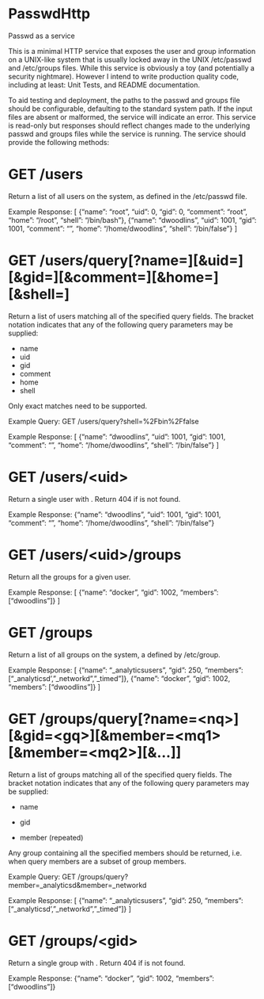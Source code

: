 # PasswdHttp
Passwd as a service


This is a minimal HTTP service that exposes the user and group information on
a UNIX-like system that is usually locked away in the UNIX /etc/passwd and /etc/groups files.
While this service is obviously a toy (and potentially a security nightmare). However I intend to write production quality code, including at least: Unit Tests, and README documentation. 

To aid testing and deployment, the paths to the passwd and groups file should be configurable, defaulting to
the standard system path. If the input files are absent or malformed, the service will indicate an error.
This service is read-only but responses should reflect changes made to the underlying passwd and groups files
while the service is running. The service should provide the following methods:

# GET /users
Return a list of all users on the system, as defined in the /etc/passwd file.

Example Response:
[
{“name”: “root”, “uid”: 0, “gid”: 0, “comment”: “root”, “home”: “/root”,
“shell”: “/bin/bash”},
{“name”: “dwoodlins”, “uid”: 1001, “gid”: 1001, “comment”: “”, “home”:
“/home/dwoodlins”, “shell”: “/bin/false”}
]

# GET /users/query[?name=<nq>][&uid=<uq>][&gid=<gq>][&comment=<cq>][&home=<hq>][&shell=<sq>]
Return a list of users matching all of the specified query fields. The bracket notation indicates that any of the
following query parameters may be supplied:
- name
- uid
- gid
- comment
- home
- shell
  
Only exact matches need to be supported.

Example Query: GET /users/query?shell=%2Fbin%2Ffalse

Example Response:
[
{“name”: “dwoodlins”, “uid”: 1001, “gid”: 1001, “comment”: “”, “home”:
“/home/dwoodlins”, “shell”: “/bin/false”}
]

# GET /users/\<uid>

Return a single user with <uid>. Return 404 if <uid> is not found.

Example Response:
{“name”: “dwoodlins”, “uid”: 1001, “gid”: 1001, “comment”: “”, “home”:
“/home/dwoodlins”, “shell”: “/bin/false”}

# GET /users/\<uid>/groups
Return all the groups for a given user.

Example Response:
[
{“name”: “docker”, “gid”: 1002, “members”: [“dwoodlins”]}
]

# GET /groups
Return a list of all groups on the system, a defined by /etc/group.

Example Response:
[
{“name”: “_analyticsusers”, “gid”: 250, “members”: [“_analyticsd’,”_networkd”,”_timed”]},
{“name”: “docker”, “gid”: 1002, “members”: [“dwoodlins”]}
]

# GET /groups/query[?name=\<nq>]\[&gid=\<gq>][&member=\<mq1>[&member=\<mq2>]\[&...]]
Return a list of groups matching all of the specified query fields. The bracket notation indicates that any of the
following query parameters may be supplied:

- name

- gid

- member (repeated)

Any group containing all the specified members should be returned, i.e. when query members are a subset of
group members.

Example Query: GET /groups/query?member=_analyticsd&member=_networkd

Example Response:
[
{“name”: “_analyticsusers”, “gid”: 250, “members”:
[“_analyticsd’,”_networkd”,”_timed”]}
]

# GET /groups/\<gid>
Return a single group with <gid>. Return 404 if <gid> is not found.

Example Response:
{“name”: “docker”, “gid”: 1002, “members”: [“dwoodlins”]}
